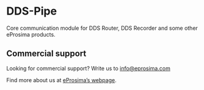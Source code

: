 # DDS-Pipe

Core communication module for DDS Router, DDS Recorder and some other eProsima products.

## Commercial support

Looking for commercial support? Write us to info@eprosima.com

Find more about us at [eProsima’s webpage](https://eprosima.com/).
